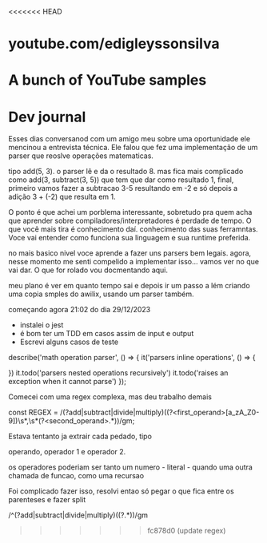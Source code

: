 <<<<<<< HEAD
# youtube.com/edigleyssonsilva

A bunch of YouTube samples
=======
# Dev journal

Esses dias conversanod com um amigo meu sobre uma oportunidade ele mencinou a entrevista técnica. Ele falou que fez uma
implementação de um parser que reoslve operações matematicas.

tipo add(5, 3). o parser lê e da o resultado 8. mas fica mais complicado como add(3, subtract(3, 5)) que tem que dar
como resultado 1, final, primeiro vamos fazer a subtracao 3-5 resultando em -2 e só depois a adição 3 + (-2) que resulta
em 1.

O ponto é que achei um porblema interessante, sobretudo pra quem acha que aprender sobre compiladores/interpretadores
é perdade de tempo. O que você mais tira é conhecimento daí. conhecimento das suas ferramntas. Voce vai entender como
funciona sua linguagem e sua runtime preferida.

no mais basico nivel voce aprende a fazer uns parsers bem legais. agora, nesse momento me senti compelido a implementar
isso... vamos ver no que vai dar. O que for rolado vou docmentando aqui.

meu plano é ver em quanto tempo sai e depois ir um passo a lém criando uma copia smples do awilix, usando um parser
também.

começando agora 21:02 do dia 29/12/2023

- instalei o jest
- é bom ter um TDD em casos assim de input e output
- Escrevi alguns casos de teste
    
describe('math operation parser', () => {
  it('parsers inline operations', () => {

  })
  it.todo('parsers nested operations recursively')
  it.todo('raises an exception when it cannot parse')
});

Comecei com uma regex complexa, mas deu trabalho demais

const REGEX = /(?<operation>add|subtract|divide|multiply)\((?<first_operand>[a_zA_Z0-9])\s*,\s*(?<second_operand>.*)\)/gm;

Estava tentanto ja extrair cada pedado, tipo

operando, operador 1 e operador 2.

os operadores poderiam ser tanto um numero - literal - quando uma outra chamada de funcao, como uma recursao


Foi complicado fazer isso, resolvi entao só pegar o que fica entre os parenteses e fazer split

/^(?<operation>add|subtract|divide|multiply)\((?<params>.*)\)/gm
>>>>>>> fc878d0 (update regex)
